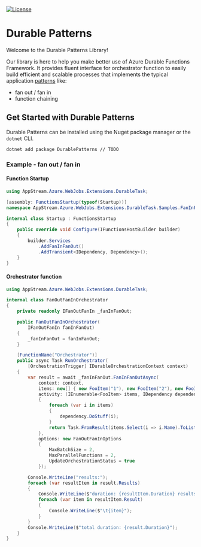 [![License](https://img.shields.io/badge/license-apache-green)](https://github.com/ChilliCream/graphql-platform/blob/main/LICENSE)

# Durable Patterns
Welcome to the Durable Patterns Library!

Our library is here to help you make better use of Azure Durable Functions Framework. It provides fluent interface for orchestrator function to easily build efficient and scalable processes that implements the typical application [patterns](https://learn.microsoft.com/en-us/azure/azure-functions/durable/durable-functions-overview?tabs=csharp-inproc) like:
 - fan out / fan in
 - function chaining
## Get Started with Durable Patterns
Durable Patterns can be installed using the Nuget package manager or the `dotnet` CLI.

```
dotnet add package DurablePatterns // TODO
```

### Example - fan out / fan in

#### Function Startup
```csharp
using AppStream.Azure.WebJobs.Extensions.DurableTask;

[assembly: FunctionsStartup(typeof(Startup))]
namespace AppStream.Azure.WebJobs.Extensions.DurableTask.Samples.FanInFanOut;

internal class Startup : FunctionsStartup
{
    public override void Configure(IFunctionsHostBuilder builder)
    {
        builder.Services
            .AddFanInFanOut()
            .AddTransient<IDependency, Dependency>();
    }
}
```
#### Orchestrator function
```csharp
using AppStream.Azure.WebJobs.Extensions.DurableTask;

internal class FanOutFanInOrchestrator
{
    private readonly IFanOutFanIn _fanInFanOut;

    public FanOutFanInOrchestrator(
        IFanOutFanIn fanInFanOut)
    {
        _fanInFanOut = fanInFanOut;
    }

    [FunctionName("Orchestrator")]
    public async Task RunOrchestrator(
        [OrchestrationTrigger] IDurableOrchestrationContext context)
    {
        var result = await _fanInFanOut.FanInFanOutAsync(
            context: context,
            items: new[] { new FooItem("1"), new FooItem("2"), new FooItem("3"), new FooItem("4") },
            activity: (IEnumerable<FooItem> items, IDependency dependency) =>
            {
                foreach (var i in items)
                {
                    dependency.DoStuff(i);
                }
                return Task.FromResult(items.Select(i => i.Name).ToList());
            },
            options: new FanOutFanInOptions
            {
                MaxBatchSize = 2,
                MaxParallelFunctions = 2,
                UpdateOrchestrationStatus = true
            });

        Console.WriteLine("results:");
        foreach (var resultItem in result.Results)
        {
            Console.WriteLine($"duration: {resultItem.Duration} results:");
            foreach (var item in resultItem.Result)
            {
                Console.WriteLine($"\t{item}");
            }
        }
        Console.WriteLine($"total duration: {result.Duration}");
    }
}
```
